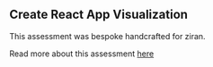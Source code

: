 ## Create React App Visualization

This assessment was bespoke handcrafted for ziran.

Read more about this assessment [here](https://react.eogresources.com)
